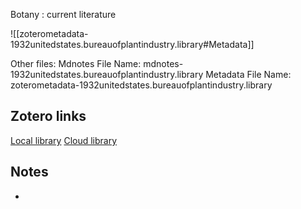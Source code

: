 Botany : current literature

![[zoterometadata-1932unitedstates.bureauofplantindustry.library#Metadata]]

Other files:
 Mdnotes File Name: mdnotes-1932unitedstates.bureauofplantindustry.library
 Metadata File Name: zoterometadata-1932unitedstates.bureauofplantindustry.library

## Zotero links

[Local library](zotero://select/items/1_VTXSUJXT)
[Cloud library](http://zotero.org/users/8542045/items/VTXSUJXT)

## Notes

-